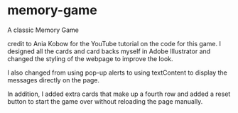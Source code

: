 # memory-game
A classic Memory Game

credit to Ania Kobow for the YouTube tutorial on the code for this game. I designed all the cards and card backs myself in Adobe Illustrator and changed the styling of the webpage to improve the look.

I also changed from using pop-up alerts to using textContent to display the messages directly on the page.

In addition, I added extra cards that make up a fourth row and added a reset button to start the game over without reloading the page manually.
